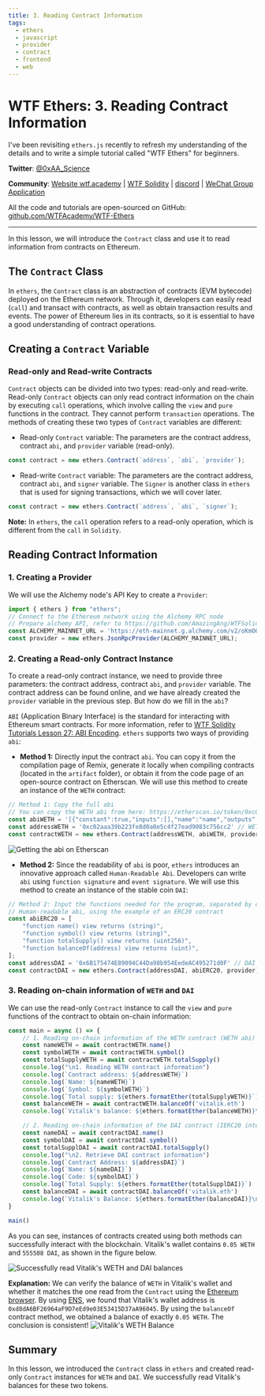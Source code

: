```yaml
---
title: 3. Reading Contract Information
tags:
  - ethers
  - javascript
  - provider
  - contract
  - frontend
  - web
---
```


# WTF Ethers: 3. Reading Contract Information

I've been revisiting `ethers.js` recently to refresh my understanding of the details and to write a simple tutorial called "WTF Ethers" for beginners.

**Twitter**: [@0xAA_Science](https://twitter.com/0xAA_Science)

**Community**: [Website wtf.academy](https://wtf.academy) | [WTF Solidity](https://github.com/AmazingAng/WTFSolidity) | [discord](https://discord.gg/5akcruXrsk) | [WeChat Group Application](https://docs.google.com/forms/d/e/1FAIpQLSe4KGT8Sh6sJ7hedQRuIYirOoZK_85miz3dw7vA1-YjodgJ-A/viewform?usp=sf_link)

All the code and tutorials are open-sourced on GitHub: [github.com/WTFAcademy/WTF-Ethers](https://github.com/WTFAcademy/WTF-Ethers)

-----

In this lesson, we will introduce the `Contract` class and use it to read information from contracts on Ethereum.

## The `Contract` Class

In `ethers`, the `Contract` class is an abstraction of contracts (EVM bytecode) deployed on the Ethereum network. Through it, developers can easily read (`call`) and transact with contracts, as well as obtain transaction results and events. The power of Ethereum lies in its contracts, so it is essential to have a good understanding of contract operations.

## Creating a `Contract` Variable

### Read-only and Read-write Contracts

`Contract` objects can be divided into two types: read-only and read-write. Read-only `Contract` objects can only read contract information on the chain by executing `call` operations, which involve calling the `view` and `pure` functions in the contract. They cannot perform `transaction` operations. The methods of creating these two types of `Contract` variables are different:

- Read-only `Contract` variable: The parameters are the contract address, contract `abi`, and `provider` variable (read-only).

```javascript
const contract = new ethers.Contract(`address`, `abi`, `provider`);
```

- Read-write `Contract` variable: The parameters are the contract address, contract `abi`, and `signer` variable. The `Signer` is another class in `ethers` that is used for signing transactions, which we will cover later.

```javascript
const contract = new ethers.Contract(`address`, `abi`, `signer`);
```

**Note:** In `ethers`, the `call` operation refers to a read-only operation, which is different from the `call` in `Solidity`.

## Reading Contract Information

### 1. Creating a Provider

We will use the Alchemy node's API Key to create a `Provider`:
```javascript
import { ethers } from "ethers";
// Connect to the Ethereum network using the Alchemy RPC node
// Prepare alchemy API, refer to https://github.com/AmazingAng/WTFSolidity/blob/main/Topics/Tools/TOOL04_Alchemy/readme.md
const ALCHEMY_MAINNET_URL = 'https://eth-mainnet.g.alchemy.com/v2/oKmOQKbneVkxgHZfibs-iFhIlIAl6HDN';
const provider = new ethers.JsonRpcProvider(ALCHEMY_MAINNET_URL);
```

### 2. Creating a Read-only Contract Instance

To create a read-only contract instance, we need to provide three parameters: the contract address, contract `abi`, and `provider` variable. The contract address can be found online, and we have already created the `provider` variable in the previous step. But how do we fill in the `abi`?

`ABI` (Application Binary Interface) is the standard for interacting with Ethereum smart contracts. For more information, refer to [WTF Solidity Tutorials Lesson 27: ABI Encoding](https://github.com/AmazingAng/WTF-Solidity/blob/main/27_ABIEncode/readme.md). `ethers` supports two ways of providing `abi`:

- **Method 1:** Directly input the contract `abi`. You can copy it from the compilation page of Remix, generate it locally when compiling contracts (located in the `artifact` folder), or obtain it from the code page of an open-source contract on Etherscan. We will use this method to create an instance of the `WETH` contract:

```javascript
// Method 1: Copy the full abi
// You can copy the WETH abi from here: https://etherscan.io/token/0xc02aaa39b223fe8d0a0e5c4f27ead9083c756cc2#code
const abiWETH = '[{"constant":true,"inputs":[],"name":"name","outputs":[{"name":"","type":"string"}],"payable":false,"stateMutability":"view",...omitted for brevity...]';
const addressWETH = '0xc02aaa39b223fe8d0a0e5c4f27ead9083c756cc2' // WETH Contract
const contractWETH = new ethers.Contract(addressWETH, abiWETH, provider)

```


![Getting the abi on Etherscan](img/3-1.png)



- **Method 2:** Since the readability of `abi` is poor, `ethers` introduces an innovative approach called `Human-Readable Abi`. Developers can write `abi` using `function signature` and `event signature`. We will use this method to create an instance of the stable coin `DAI`:

```javascript
// Method 2: Input the functions needed for the program, separated by commas. ethers will automatically convert them into the corresponding abi for you.
// Human-readable abi, using the example of an ERC20 contract
const abiERC20 = [
    "function name() view returns (string)",
    "function symbol() view returns (string)",
    "function totalSupply() view returns (uint256)",
    "function balanceOf(address) view returns (uint)",
];
const addressDAI = '0x6B175474E89094C44Da98b954EedeAC495271d0F' // DAI Contract
const contractDAI = new ethers.Contract(addressDAI, abiERC20, provider)
```

### 3. Reading on-chain information of `WETH` and `DAI`

We can use the read-only `Contract` instance to call the `view` and `pure` functions of the contract to obtain on-chain information:

```javascript
const main = async () => {
    // 1. Reading on-chain information of the WETH contract (WETH abi)
    const nameWETH = await contractWETH.name()
    const symbolWETH = await contractWETH.symbol()
    const totalSupplyWETH = await contractWETH.totalSupply()
    console.log("\n1. Reading WETH contract information")
    console.log(`Contract address: ${addressWETH}`)
    console.log(`Name: ${nameWETH}`)
    console.log(`Symbol: ${symbolWETH}`)
    console.log(`Total supply: ${ethers.formatEther(totalSupplyWETH)}`)
    const balanceWETH = await contractWETH.balanceOf('vitalik.eth')
    console.log(`Vitalik's balance: ${ethers.formatEther(balanceWETH)}\n`)

    // 2. Reading on-chain information of the DAI contract (IERC20 interface contract)
    const nameDAI = await contractDAI.name()
    const symbolDAI = await contractDAI.symbol()
    const totalSupplDAI = await contractDAI.totalSupply()
    console.log("\n2. Retrieve DAI contract information")
    console.log(`Contract Address: ${addressDAI}`)
    console.log(`Name: ${nameDAI}`)
    console.log(`Code: ${symbolDAI}`)
    console.log(`Total Supply: ${ethers.formatEther(totalSupplDAI)}`)
    const balanceDAI = await contractDAI.balanceOf('vitalik.eth')
    console.log(`Vitalik's Balance: ${ethers.formatEther(balanceDAI)}\n`)
}

main()
```

As you can see, instances of contracts created using both methods can successfully interact with the blockchain. Vitalik's wallet contains `0.05 WETH` and `555508 DAI`, as shown in the figure below.


![Successfully read Vitalik's WETH and DAI balances](img/3-2.png)

**Explanation:**
We can verify the balance of `WETH` in Vitalik's wallet and whether it matches the one read from the `Contract` using the [Ethereum browser](https://etherscan.io/token/0xc02aaa39b223fe8d0a0e5c4f27ead9083c756cc2#readContract). By using [ENS](https://app.ens.domains/name/vitalik.eth/details), we found that Vitalik's wallet address is `0xd8dA6BF26964aF9D7eEd9e03E53415D37aA96045`. By using the `balanceOf` contract method, we obtained a balance of exactly `0.05 WETH`. The conclusion is consistent!
![Vitalik's WETH Balance](img/3-3.png)

## Summary

In this lesson, we introduced the `Contract` class in `ethers` and created read-only `Contract` instances for `WETH` and `DAI`. We successfully read Vitalik's balances for these two tokens.